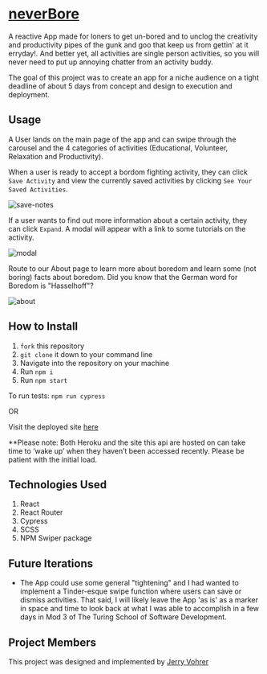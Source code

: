 # [neverBore](https://glistening-letters.surge.sh/)

A reactive App made for loners to get un-bored and to unclog the creativity and productivity pipes of the gunk and goo that keep us from gettin' at it erryday!. And better yet, all activities are single person activities, so you will never need to put up annoying chatter from an activity buddy. 

The goal of this project was to create an app for a niche audience on a tight deadline of about 5 days from concept and design to execution and deployment. 

## Usage
A User lands on the main page of the app and can swipe through the carousel and the 4 categories of activities (Educational, Volunteer, Relaxation and Productivity).


When a user is ready to accept a bordom fighting activity, they can click `Save Activity` and view the currently saved activities by clicking `See Your Saved Activities`. 

![save-notes](https://user-images.githubusercontent.com/92649050/164998408-cd671620-9197-4aa3-9b18-2e5ab032f2bc.gif)

If a user wants to find out more information about a certain activity, they can click `Expand`. A modal will appear with a link to some tutorials on the activity.

![modal](https://user-images.githubusercontent.com/92649050/164998259-f6f17527-a77b-434e-b6ee-17203aa469af.gif)

Route to our About page to learn more about boredom and learn some (not boring) facts about boredom. Did you know that the German word for Boredom is "Hasselhoff"?

![about](https://user-images.githubusercontent.com/92649050/164998305-c423d394-39f0-4f6d-8f9d-1898006efd26.gif)


## How to Install
1. `fork` this repository
2. `git clone` it down to your command line
3. Navigate into the repository on your machine
4. Run `npm i`
5. Run `npm start`

To run tests: `npm run cypress`

OR

Visit the deployed site [here](https://glistening-letters.surge.sh/)

**Please note: Both Heroku and the site this api are hosted on can take time to ‘wake up’ when they haven’t been accessed recently. Please be patient with the initial load.


## Technologies Used
1. React
2. React Router
3. Cypress
4. SCSS
5. NPM Swiper package


## Future Iterations
- The App could use some general "tightening" and I had wanted to implement a Tinder-esque swipe function where users can save or dismiss activities. That said, I will likely leave the App 'as is' as a marker in space and time to look back at what I was able to accomplish in a few days in Mod 3 of The Turing School of Software Development. 


## Project Members
This project was designed and implemented by [Jerry Vohrer](https://github.com/Jerry-Vrrr)

